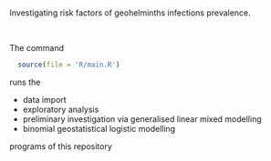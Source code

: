<br>

Investigating risk factors of geohelminths infections prevalence.

<br>

The command 

```R
  source(file = 'R/main.R')
```

runs the

* data import
* exploratory analysis
* preliminary investigation via generalised linear mixed modelling
* binomial geostatistical logistic modelling

programs of this repository

<br>
<br>

<br>
<br>

<br>
<br>

<br>
<br>
